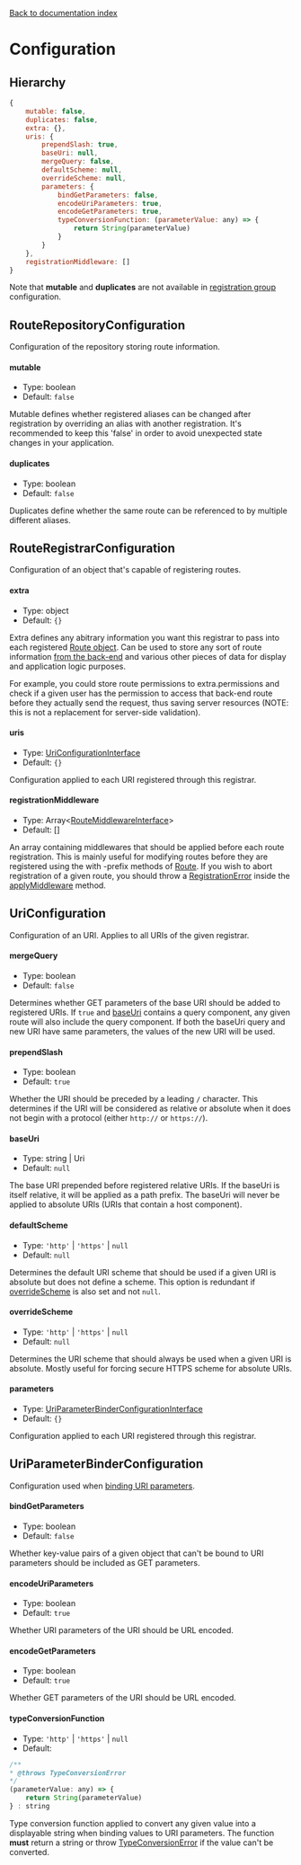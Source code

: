[Back to documentation index](README.md)

# Configuration

## Hierarchy

```javascript
{
    mutable: false,
    duplicates: false,
    extra: {},
    uris: {
        prependSlash: true,
        baseUri: null,
        mergeQuery: false,
        defaultScheme: null,
        overrideScheme: null,
        parameters: {
            bindGetParameters: false,
            encodeUriParameters: true,
            encodeGetParameters: true,
            typeConversionFunction: (parameterValue: any) => {
                return String(parameterValue)
            }
        }
    },
    registrationMiddleware: []
}
```

Note that **mutable** and **duplicates** are not available in [registration group](registration.md#registering-routes-as-groups) configuration.

## RouteRepositoryConfiguration

Configuration of the repository storing route information.

#### mutable

- Type: boolean
- Default: `false`

Mutable defines whether registered aliases can be changed after registration by overriding an alias with another registration.
It's recommended to keep this 'false' in order to avoid unexpected state changes in your application.

#### duplicates

- Type: boolean
- Default: `false`

Duplicates define whether the same route can be referenced to by multiple different aliases.



## RouteRegistrarConfiguration

Configuration of an object that's capable of registering routes.

#### extra

- Type: object
- Default: `{}`

Extra defines any abitrary information you want this registrar to pass into each registered [Route object](generated/classes/Route.md). Can be used to store any sort of route information [from the back-end](server-side-integration) and various other pieces of data for display and application logic purposes.

For example, you could store route permissions to extra.permissions and check if a given user has the permission to access that back-end route before they actually send the request, thus saving server resources (NOTE: this is not a replacement for server-side validation).

#### uris

- Type: [UriConfigurationInterface](generated/interfaces/UriConfigurationInterface.md)
- Default: `{}`

Configuration applied to each URI registered through this registrar.

#### registrationMiddleware

- Type: Array<[RouteMiddlewareInterface](generated/interfaces/RouteMiddlewareInterface)>
- Default: []

An array containing middlewares that should be applied before each route registration. This is mainly useful for modifying routes before they are registered using the with -prefix methods of [Route](generated/classes/Route.md). If you wish to abort registration of a given route, you should throw a [RegistrationError](generated/classes/RegistrationError) inside the [applyMiddleware](generated/interfaces/RouteMiddlewareInterface#applymiddleware) method.

## UriConfiguration

Configuration of an URI. Applies to all URIs of the given registrar.

#### mergeQuery

- Type: boolean
- Default: `false`

Determines whether GET parameters of the base URI should be added to registered URIs. If `true` and [baseUri](#baseUri) contains a query component, any given route will also include the query component. If both the baseUri query and new URI have same parameters, the values of the new URI will be used.

#### prependSlash

- Type: boolean
- Default: `true`

Whether the URI should be preceded by a leading `/` character. This determines if the URI will be considered as relative or absolute when it does not begin with a protocol (either `http://` or `https://`).

#### baseUri

- Type: string | Uri
- Default: `null`

The base URI prepended before registered relative URIs. If the baseUri is itself relative, it will be applied as a path prefix. The baseUri will never be applied to absolute URIs (URIs that contain a host component).

#### defaultScheme

- Type: `'http'` | `'https'` | `null`
- Default: `null`

Determines the default URI scheme that should be used if a given URI is absolute but does not define a scheme. This option is redundant if [overrideScheme](#overrideScheme) is also set and not `null`.

#### overrideScheme

- Type: `'http'` | `'https'` | `null`
- Default: `null`

Determines the URI scheme that should always be used when a given URI is absolute. Mostly useful for forcing secure HTTPS scheme for absolute URIs.

#### parameters

- Type: [UriParameterBinderConfigurationInterface](generated/interfaces/UriParameterBinderConfigurationInterface)
- Default: `{}`

Configuration applied to each URI registered through this registrar.



## UriParameterBinderConfiguration

Configuration used when [binding URI parameters](uri-parameters.md).

#### bindGetParameters

- Type: boolean
- Default: `false`

Whether key-value pairs of a given object that can't be bound to URI parameters should be included as GET parameters.

#### encodeUriParameters

- Type: boolean
- Default: `true`

Whether URI parameters of the URI should be URL encoded.

#### encodeGetParameters

- Type: boolean
- Default: `true`

Whether GET parameters of the URI should be URL encoded.

#### typeConversionFunction

- Type: `'http'` | `'https'` | `null`
- Default:
```javascript
/**
* @throws TypeConversionError
*/
(parameterValue: any) => {
    return String(parameterValue)
} : string
```

Type conversion function applied to convert any given value into a displayable string when binding values to URI parameters. The function **must** return a string or throw [TypeConversionError](generated/classes/TypeConversionError.md) if the value can't be converted.
